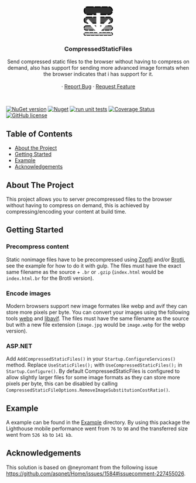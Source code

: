 <p align="center">
  <a href="https://github.com/AnderssonPeter/CompressedStaticFiles">
    <img src="icon.svg" alt="Logo" width="80" height="80">
  </a>

  <h3 align="center">CompressedStaticFiles</h3>

  <p align="center">
    Send compressed static files to the browser without having to compress on demand, also has support for sending more advanced image formats when the browser indicates that i has support for it.
    <br />
    <br />
    ·
    <a href="https://github.com/AnderssonPeter/CompressedStaticFiles/issues">Report Bug</a>
    ·
    <a href="https://github.com/AnderssonPeter/CompressedStaticFiles/issues">Request Feature</a>
  </p>
</p>
<br />

[![NuGet version](https://badge.fury.io/nu/CompressedStaticFiles.svg)](https://www.nuget.org/packages/CompressedStaticFiles)
[![Nuget](https://img.shields.io/nuget/dt/CompressedStaticFiles)](https://www.nuget.org/packages/CompressedStaticFiles)
[![run unit tests](https://github.com/AnderssonPeter/CompressedStaticFiles/workflows/run%20unit%20tests/badge.svg)](https://github.com/AnderssonPeter/CompressedStaticFiles/actions?query=workflow%3A%22run+unit+tests%22)
[![Coverage Status](https://coveralls.io/repos/github/AnderssonPeter/CompressedStaticFiles/badge.svg)](https://coveralls.io/github/AnderssonPeter/CompressedStaticFiles)
[![GitHub license](https://img.shields.io/badge/license-Apache%202-blue.svg)](https://raw.githubusercontent.com/AnderssonPeter/CompressedStaticFiles/master/LICENSE)

## Table of Contents
* [About the Project](#about-the-project)
* [Getting Started](#getting-started)
* [Example](#example)
* [Acknowledgements](#acknowledgements)

## About The Project
This project allows you to server precompressed files to the browser without having to compress on demand, this is achieved by compressing/encoding your content at build time.

## Getting Started

### Precompress content
Static nonimage files have to be precompressed using [Zopfli](https://en.wikipedia.org/wiki/Zopfli) and/or [Brotli](https://en.wikipedia.org/wiki/Brotli), see the example for how to do it with gulp.
The files must have the exact same filename as the source + `.br` or `.gzip` (`index.html` would be `index.html.br` for the Brotli version).

### Encode images
Modern browsers support new image formates like webp and avif they can store more pixels per byte.
You can convert your images using the following tools [webp](https://developers.google.com/speed/webp/download) and [libavif](https://github.com/AOMediaCodec/libavif).
The files must have the same filename as the source but with a new file extension (`image.jpg` would be `image.webp` for the webp version).

### ASP.NET
Add `AddCompressedStaticFiles()` in your `Startup.ConfigureServices()` method.
Replace `UseStaticFiles();` with `UseCompressedStaticFiles();` in `Startup.Configure()`.
By default CompressedStaticFiles is configured to allow slightly larger files for some image formats as they can store more pixels per byte, this can be disabled by calling `CompressedStaticFileOptions.RemoveImageSubstitutionCostRatio()`.

## Example
A example can be found in the [Example](https://github.com/AnderssonPeter/CompressedStaticFiles/tree/master/Example) directory.
By using this package the Lighthouse mobile performance went from `76` to `98` and the transferred size went from `526 kb` to `141 kb`.

## Acknowledgements
This solution is based on @neyromant from the following issue https://github.com/aspnet/Home/issues/1584#issuecomment-227455026.
